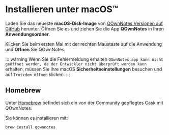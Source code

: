 # Installieren unter macOS™

Laden Sie das neueste **macOS-Disk-Image** von [QOwnNotes Versionen auf GitHub](https://github.com/pbek/QOwnNotes/releases) herunter. Öffnen Sie es und ziehen Sie die App **QOwnNotes** in Ihren **Anwendungsordner**.

Klicken Sie beim ersten Mal mit der rechten Maustaste auf die Anwendung und **Öffnen** Sie QOwnNotes.

::: warning
Wenn Sie die Fehlermeldung erhalten `QOwnNotes.app kann nicht geöffnet werden, da der Entwickler nicht überprüft werden kann` erhalten, müssen Sie Ihre macOS **Sicherheitseinstellungen** besuchen und auf `Trotzdem öffnen` klicken.
:::

## Homebrew

Unter [Homebrew](https://formulae.brew.sh/cask/qownnotes) befindet sich ein von der Community gepflegtes Cask mit QOwnNotes.

Sie können es installieren mit:

```bash
brew install qownnotes
```
